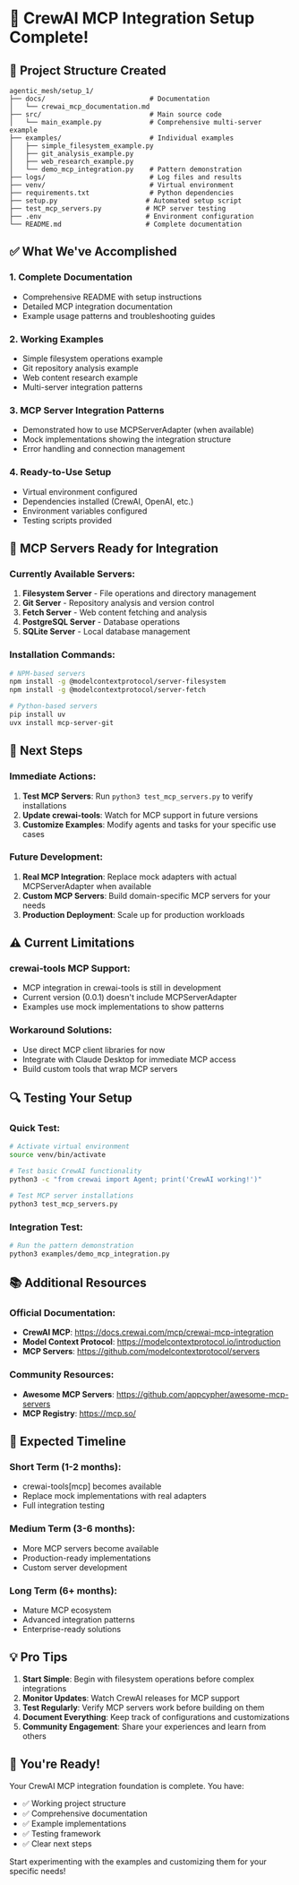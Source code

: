 
# 🎉 CrewAI MCP Integration Setup Complete!

## 📁 Project Structure Created

```
agentic_mesh/setup_1/
├── docs/                          # Documentation
│   └── crewai_mcp_documentation.md
├── src/                           # Main source code
│   └── main_example.py            # Comprehensive multi-server example
├── examples/                      # Individual examples
│   ├── simple_filesystem_example.py
│   ├── git_analysis_example.py
│   ├── web_research_example.py
│   └── demo_mcp_integration.py    # Pattern demonstration
├── logs/                          # Log files and results
├── venv/                          # Virtual environment
├── requirements.txt               # Python dependencies
├── setup.py                      # Automated setup script
├── test_mcp_servers.py           # MCP server testing
├── .env                          # Environment configuration
└── README.md                     # Complete documentation
```

## ✅ What We've Accomplished

### 1. **Complete Documentation**
- Comprehensive README with setup instructions
- Detailed MCP integration documentation
- Example usage patterns and troubleshooting guides

### 2. **Working Examples** 
- Simple filesystem operations example
- Git repository analysis example  
- Web content research example
- Multi-server integration patterns

### 3. **MCP Server Integration Patterns**
- Demonstrated how to use MCPServerAdapter (when available)
- Mock implementations showing the integration structure
- Error handling and connection management

### 4. **Ready-to-Use Setup**
- Virtual environment configured
- Dependencies installed (CrewAI, OpenAI, etc.)
- Environment variables configured
- Testing scripts provided

## 🔧 MCP Servers Ready for Integration

### Currently Available Servers:
1. **Filesystem Server** - File operations and directory management
2. **Git Server** - Repository analysis and version control  
3. **Fetch Server** - Web content fetching and analysis
4. **PostgreSQL Server** - Database operations
5. **SQLite Server** - Local database management

### Installation Commands:
```bash
# NPM-based servers
npm install -g @modelcontextprotocol/server-filesystem
npm install -g @modelcontextprotocol/server-fetch

# Python-based servers  
pip install uv
uvx install mcp-server-git
```

## 🚀 Next Steps

### Immediate Actions:
1. **Test MCP Servers**: Run `python3 test_mcp_servers.py` to verify installations
2. **Update crewai-tools**: Watch for MCP support in future versions
3. **Customize Examples**: Modify agents and tasks for your specific use cases

### Future Development:
1. **Real MCP Integration**: Replace mock adapters with actual MCPServerAdapter when available
2. **Custom MCP Servers**: Build domain-specific MCP servers for your needs
3. **Production Deployment**: Scale up for production workloads

## ⚠️  Current Limitations

### crewai-tools MCP Support:
- MCP integration in crewai-tools is still in development
- Current version (0.0.1) doesn't include MCPServerAdapter
- Examples use mock implementations to show patterns

### Workaround Solutions:
- Use direct MCP client libraries for now
- Integrate with Claude Desktop for immediate MCP access
- Build custom tools that wrap MCP servers

## 🔍 Testing Your Setup

### Quick Test:
```bash
# Activate virtual environment
source venv/bin/activate

# Test basic CrewAI functionality
python3 -c "from crewai import Agent; print('CrewAI working!')"

# Test MCP server installations
python3 test_mcp_servers.py
```

### Integration Test:
```bash
# Run the pattern demonstration
python3 examples/demo_mcp_integration.py
```

## 📚 Additional Resources

### Official Documentation:
- **CrewAI MCP**: https://docs.crewai.com/mcp/crewai-mcp-integration
- **Model Context Protocol**: https://modelcontextprotocol.io/introduction
- **MCP Servers**: https://github.com/modelcontextprotocol/servers

### Community Resources:
- **Awesome MCP Servers**: https://github.com/appcypher/awesome-mcp-servers
- **MCP Registry**: https://mcp.so/

## 🎯 Expected Timeline

### Short Term (1-2 months):
- crewai-tools[mcp] becomes available
- Replace mock implementations with real adapters
- Full integration testing

### Medium Term (3-6 months):
- More MCP servers become available
- Production-ready implementations
- Custom server development

### Long Term (6+ months):
- Mature MCP ecosystem
- Advanced integration patterns
- Enterprise-ready solutions

## 💡 Pro Tips

1. **Start Simple**: Begin with filesystem operations before complex integrations
2. **Monitor Updates**: Watch CrewAI releases for MCP support
3. **Test Regularly**: Verify MCP servers work before building on them
4. **Document Everything**: Keep track of configurations and customizations
5. **Community Engagement**: Share your experiences and learn from others

## 🎉 You're Ready!

Your CrewAI MCP integration foundation is complete. You have:
- ✅ Working project structure
- ✅ Comprehensive documentation  
- ✅ Example implementations
- ✅ Testing framework
- ✅ Clear next steps

Start experimenting with the examples and customizing them for your specific needs!
